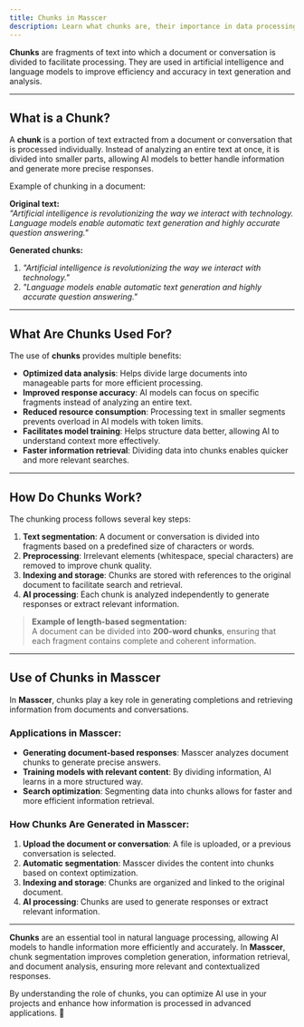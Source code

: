 ```yaml
---
title: Chunks in Masscer
description: Learn what chunks are, their importance in data processing, how they work, and how they are used in Masscer.
---
```


**Chunks** are fragments of text into which a document or conversation is divided to facilitate processing. They are used in artificial intelligence and language models to improve efficiency and accuracy in text generation and analysis.

---

## What is a Chunk?

A **chunk** is a portion of text extracted from a document or conversation that is processed individually. Instead of analyzing an entire text at once, it is divided into smaller parts, allowing AI models to better handle information and generate more precise responses.

Example of chunking in a document:

**Original text:**  
*"Artificial intelligence is revolutionizing the way we interact with technology. Language models enable automatic text generation and highly accurate question answering."*

**Generated chunks:**  
1. *"Artificial intelligence is revolutionizing the way we interact with technology."*  
2. *"Language models enable automatic text generation and highly accurate question answering."*

---

## What Are Chunks Used For?

The use of **chunks** provides multiple benefits:

- **Optimized data analysis**: Helps divide large documents into manageable parts for more efficient processing.  
- **Improved response accuracy**: AI models can focus on specific fragments instead of analyzing an entire text.  
- **Reduced resource consumption**: Processing text in smaller segments prevents overload in AI models with token limits.  
- **Facilitates model training**: Helps structure data better, allowing AI to understand context more effectively.  
- **Faster information retrieval**: Dividing data into chunks enables quicker and more relevant searches.  

---

## How Do Chunks Work?

The chunking process follows several key steps:

1. **Text segmentation**: A document or conversation is divided into fragments based on a predefined size of characters or words.  
2. **Preprocessing**: Irrelevant elements (whitespace, special characters) are removed to improve chunk quality.  
3. **Indexing and storage**: Chunks are stored with references to the original document to facilitate search and retrieval.  
4. **AI processing**: Each chunk is analyzed independently to generate responses or extract relevant information.  

> **Example of length-based segmentation:**  
> A document can be divided into **200-word chunks**, ensuring that each fragment contains complete and coherent information.

---

## Use of Chunks in Masscer

In **Masscer**, chunks play a key role in generating completions and retrieving information from documents and conversations.

### Applications in Masscer:

- **Generating document-based responses**: Masscer analyzes document chunks to generate precise answers.  
- **Training models with relevant content**: By dividing information, AI learns in a more structured way.  
- **Search optimization**: Segmenting data into chunks allows for faster and more efficient information retrieval.  

### How Chunks Are Generated in Masscer:

1. **Upload the document or conversation**: A file is uploaded, or a previous conversation is selected.  
2. **Automatic segmentation**: Masscer divides the content into chunks based on context optimization.  
3. **Indexing and storage**: Chunks are organized and linked to the original document.  
4. **AI processing**: Chunks are used to generate responses or extract relevant information.  

---

**Chunks** are an essential tool in natural language processing, allowing AI models to handle information more efficiently and accurately. In **Masscer**, chunk segmentation improves completion generation, information retrieval, and document analysis, ensuring more relevant and contextualized responses.

By understanding the role of chunks, you can optimize AI use in your projects and enhance how information is processed in advanced applications. 🚀
